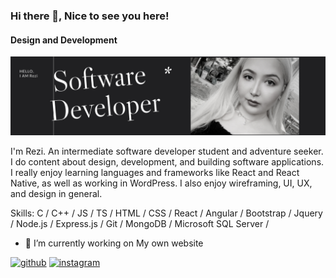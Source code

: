 ### Hi there 👋, Nice to see you here!
#### Design and Development
![Design and Development](https://github.com/rezi410/rezi410/blob/main/profile_image.jpeg)

I'm Rezi. An intermediate software developer student and adventure seeker. I do content about design, development, and building software applications. I really enjoy learning languages and frameworks like React and React Native, as well as working in WordPress. I also enjoy wireframing, UI, UX, and design in general.


Skills: C / C++ / JS / TS / HTML / CSS / React / Angular / Bootstrap / Jquery / Node.js / Express.js / Git / MongoDB / Microsoft SQL Server / 

- 🔭 I’m currently working on My own website 


[<img src='https://cdn.jsdelivr.net/npm/simple-icons@3.0.1/icons/github.svg' alt='github' height='40'>](https://github.com/Rezi)  [<img src='https://cdn.jsdelivr.net/npm/simple-icons@3.0.1/icons/instagram.svg' alt='instagram' height='40'>](https://www.instagram.com/rezi6rezi/?hl=en)  




